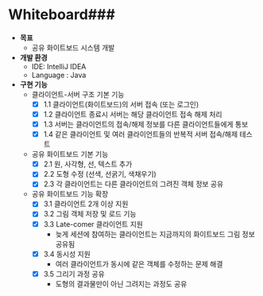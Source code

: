 # Whiteboard###

- **목표**
    - 공유 화이트보드 시스템 개발
- **개발 환경**
    - IDE: IntelliJ IDEA
    - Language : Java
- **구현 기능**
    - 클라이언트-서버 구조 기본 기능
        - [x]  1.1 클라이언트(화이트보드)의 서버 접속 (또는 로그인)
        - [x]  1.2 클라이언트 종료시 서버는 해당 클라이언트 접속 해제 처리
        - [x]  1.3 서버는 클라이언트의 접속/해제 정보를 다른 클라이언트들에게 통보
        - [x]  1.4 같은 클라이언트 및 여러 클라이언트들의 반복적 서버 접속/해제 테스트
    - 공유 화이트보드 기본 기능
        - [x]  2.1 원, 사각형, 선, 텍스트 추가
        - [x]  2.2 도형 수정 (선색, 선굵기, 색채우기)
        - [x]  2.3 각 클라이언트는 다른 클라이언트의 그려진 객체 정보 공유
    - 공유 화이트보드 기능 확장
        - [x]  3.1 클라이언트 2개 이상 지원
        - [x]  3.2 그림 객체 저장 및 로드 기능
        - [x]  3.3 Late-comer 클라이언트 지원
            - 늦게 세션에 참여하는 클라이언트는 지금까지의 화이트보드 그림 정보 공유됨
        - [x]  3.4 동시성 지원
            - 여러 클라이언트가 동시에 같은 객체를 수정하는 문제 해결
        - [x]  3.5 그리기 과정 공유
            - 도형의 결과물만이 아닌 그려지는 과정도 공유
